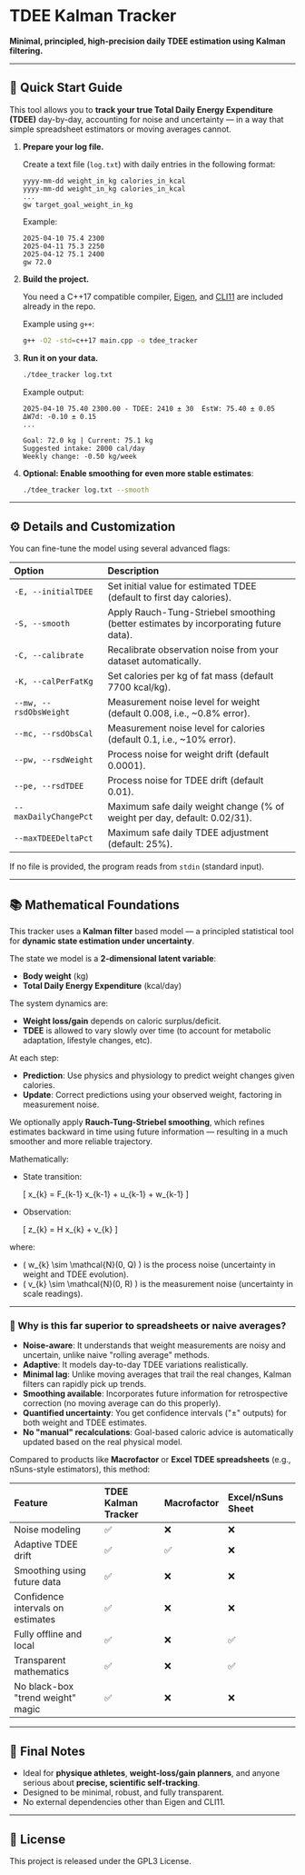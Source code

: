# TDEE Kalman Tracker

**Minimal, principled, high-precision daily TDEE estimation using Kalman filtering.**

---

## 🚀 Quick Start Guide

This tool allows you to **track your true Total Daily Energy Expenditure (TDEE)** day-by-day, accounting for noise and uncertainty — in a way that simple spreadsheet estimators or moving averages cannot.

1. **Prepare your log file.**
   
   Create a text file (`log.txt`) with daily entries in the following format:

   ```
   yyyy-mm-dd weight_in_kg calories_in_kcal
   yyyy-mm-dd weight_in_kg calories_in_kcal
   ...
   gw target_goal_weight_in_kg
   ```

   Example:
   ```
   2025-04-10 75.4 2300
   2025-04-11 75.3 2250
   2025-04-12 75.1 2400
   gw 72.0
   ```

2. **Build the project.**

   You need a C++17 compatible compiler, [Eigen](https://eigen.tuxfamily.org/), and [CLI11](https://github.com/CLIUtils/CLI11) are included already in the repo.

   Example using `g++`:
   ```bash
   g++ -O2 -std=c++17 main.cpp -o tdee_tracker
   ```

3. **Run it on your data.**
   
   ```bash
   ./tdee_tracker log.txt
   ```

   Example output:
   ```
   2025-04-10 75.40 2300.00 - TDEE: 2410 ± 30  EstW: 75.40 ± 0.05  ΔW7d: -0.10 ± 0.15
   ...
   
   Goal: 72.0 kg | Current: 75.1 kg
   Suggested intake: 2000 cal/day
   Weekly change: -0.50 kg/week
   ```

4. **Optional: Enable smoothing for even more stable estimates**:

   ```bash
   ./tdee_tracker log.txt --smooth
   ```

---

## ⚙️ Details and Customization

You can fine-tune the model using several advanced flags:

| Option                         | Description |
| :----------------------------- | :---------- |
| `-E, --initialTDEE`             | Set initial value for estimated TDEE (default to first day calories). |
| `-S, --smooth`                  | Apply Rauch-Tung-Striebel smoothing (better estimates by incorporating future data). |
| `-C, --calibrate`               | Recalibrate observation noise from your dataset automatically. |
| `-K, --calPerFatKg`             | Set calories per kg of fat mass (default 7700 kcal/kg). |
| `--mw, --rsdObsWeight`          | Measurement noise level for weight (default 0.008, i.e., ~0.8% error). |
| `--mc, --rsdObsCal`             | Measurement noise level for calories (default 0.1, i.e., ~10% error). |
| `--pw, --rsdWeight`             | Process noise for weight drift (default 0.0001). |
| `--pe, --rsdTDEE`               | Process noise for TDEE drift (default 0.01). |
| `--maxDailyChangePct`           | Maximum safe daily weight change (% of weight per day, default: 0.02/31). |
| `--maxTDEEDeltaPct`             | Maximum safe daily TDEE adjustment (default: 25%). |

If no file is provided, the program reads from `stdin` (standard input).

---

## 📚 Mathematical Foundations

This tracker uses a **Kalman filter** based model — a principled statistical tool for **dynamic state estimation under uncertainty**.

The state we model is a **2-dimensional latent variable**:

- **Body weight** (kg)
- **Total Daily Energy Expenditure** (kcal/day)

The system dynamics are:
- **Weight loss/gain** depends on caloric surplus/deficit.
- **TDEE** is allowed to vary slowly over time (to account for metabolic adaptation, lifestyle changes, etc).

At each step:
- **Prediction**: Use physics and physiology to predict weight changes given calories.
- **Update**: Correct predictions using your observed weight, factoring in measurement noise.

We optionally apply **Rauch-Tung-Striebel smoothing**, which refines estimates backward in time using future information — resulting in a much smoother and more reliable trajectory.

Mathematically:

- State transition:
  
  \[
  x_{k} = F_{k-1} x_{k-1} + u_{k-1} + w_{k-1}
  \]

- Observation:

  \[
  z_{k} = H x_{k} + v_{k}
  \]

where:
- \( w_{k} \sim \mathcal{N}(0, Q) \) is the process noise (uncertainty in weight and TDEE evolution).
- \( v_{k} \sim \mathcal{N}(0, R) \) is the measurement noise (uncertainty in scale readings).

---

### 🚀 Why is this far superior to spreadsheets or naive averages?

- **Noise-aware**: It understands that weight measurements are noisy and uncertain, unlike naive "rolling average" methods.
- **Adaptive**: It models day-to-day TDEE variations realistically.
- **Minimal lag**: Unlike moving averages that trail the real changes, Kalman filters can rapidly pick up trends.
- **Smoothing available**: Incorporates future information for retrospective correction (no moving average can do this properly).
- **Quantified uncertainty**: You get confidence intervals ("±" outputs) for both weight and TDEE estimates.
- **No "manual" recalculations**: Goal-based caloric advice is automatically updated based on the real physical model.

Compared to products like **Macrofactor** or **Excel TDEE spreadsheets** (e.g., nSuns-style estimators), this method:

| Feature                          | TDEE Kalman Tracker | Macrofactor | Excel/nSuns Sheet |
| :------------------------------- | :------------------ | :--------- | :--------------- |
| Noise modeling                   | ✅ | ❌ | ❌ |
| Adaptive TDEE drift               | ✅ | ✅ | ❌ |
| Smoothing using future data       | ✅ | ❌ | ❌ |
| Confidence intervals on estimates | ✅ | ❌ | ❌ |
| Fully offline and local           | ✅ | ❌ | ✅ |
| Transparent mathematics           | ✅ | ❌ | ✅ |
| No black-box "trend weight" magic | ✅ | ❌ | ❌ |

---

## 🧠 Final Notes

- Ideal for **physique athletes**, **weight-loss/gain planners**, and anyone serious about **precise, scientific self-tracking**.
- Designed to be minimal, robust, and fully transparent.
- No external dependencies other than Eigen and CLI11.

---

## 📜 License

This project is released under the GPL3 License.
